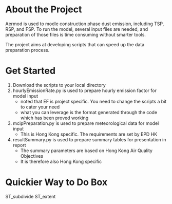 # About the Project
Aermod is used to modle construction phase dust emission, including TSP, RSP, and FSP. To run the model, several input files are needed, and preparation of those files is time consuming without smarter tools. 

The project aims at developing scripts that can speed up the data preparation process.

# Get Started

1. Download the scripts to your local directory
2. hourlyEmissionRate.py is used to prepare hourly emission factor for model input
    * noted that EF is project specific. You need to change the scripts a bit to cater your need
    * what you can leverage is the format generated through the code which has been proved working
3. mcipPreparation.py is used to prepare meteorological data for model input
    * This is Hong Kong specific. The requirements are set by EPD HK
4. resultSummary.py is used to prepare summary tables for presentation in report
    * The summary parameters are based on Hong Kong Air Quality Objectives
    * It is therefore also Hong Kong specific
    
# Quickier Way to Do Box
ST_subdivide
ST_extent
